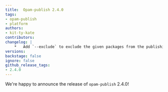 ```yaml
---
title:  Opam-publish 2.4.0
tags:
- opam-publish
- platform
authors:
- kit-ty-kate
contributors:
changelog: |
    *   Add `--exclude` to exclude the given packages from the publishing process \[[#161](https://github.com/ocaml-opam/opam-publish/pull/161) [@kit-ty-kate](https://github.com/kit-ty-kate)\]
versions:
backstage: false
ignore: false
github_release_tags:
- 2.4.0
---
```


We're happy to announce the release of `opam-publish` 2.4.0!
